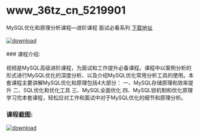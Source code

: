 # www_36tz_cn_5219901
MySQL优化和原理分析课程—进阶课程 面试必看系列
[下载地址](http://www.36tz.cn/article/5219901 "下载地址")
<br/></br>[![download](http://36tz.cn/muke_img/2021_05_1-39-300x194.png "下载地址")](http://www.36tz.cn/article/5219901 "下载地址")
<br/></br>### 课程介绍:<br/></br>视频是MySQL高级进阶课程，为面试和工作提升必备课程。课程中以案例分析的形式进行MySQL优化的深度分析、以及介绍MySQL优化常用分析工具的使用。本套课程主要讲解MySQL优化和原理包括4大部分：
一、MySQL存储原理和效率提升
二、SQL优化和优化工具
三、MySQL全面优化
四、MySQL锁机制和优化原理
学习完本套课程，轻松应对工作和面试中对于MySQL优化的细节和原理分析。

### 课程截图:
[![download](http://36tz.cn/muke_img/2021_05_2-43.png "下载地址")](http://www.36tz.cn/article/5219901 "下载地址")
